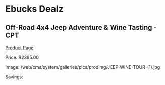 
# Ebucks Dealz
## Off-Road 4x4 Jeep Adventure & Wine Tasting - CPT
[Product Page](https://www.ebucks.com/web/shop/productSelected.do?prodId=725918513&catId=322194323)

Price: R2395.00

Image: /web/cms/system/galleries/pics/prodimg/JEEP-WINE-TOUR-(1).jpg

Savings: 


	